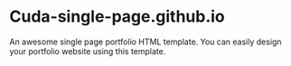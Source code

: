 # Cuda-single-page.github.io
An awesome single page portfolio HTML template. You can easily design your portfolio website using this template.
